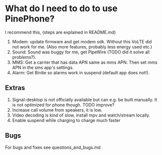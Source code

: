 # What do I need to do to use PinePhone?

I recommend this, (steps are explained in README.md)

1. Modem: update firmware and get modem sdk. Without this VoLTE did not work for me. (Also more features, probably less energy used etc.)
2. Sound: Sound was buggy for me, get PipeWire (TODO did it solve all problems?).
3. MMS: Get a carrier that has data APN same as mms APN. Then set mms APN in the sms app's settings.
4. Alarm: Get Birdie so alarms work in suspend (default app does not!).

## Extras

1. Signal-desktop is not officially available but can e.g. be built manually. It is not optimized for phone though. TODO improve?
2. Increase call volume from speakers, it is low.
3. Video decoding is kind of slow, install mpv and watch/stream locally.
4. Enable suspend while charging to charge much faster

## Bugs

For bugs and fixes see questions_and_bugs.md
